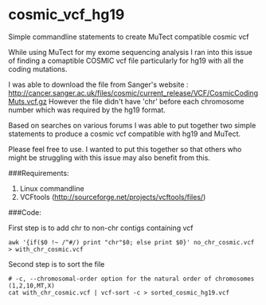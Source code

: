 cosmic_vcf_hg19
===============

Simple commandline statements to create MuTect compatible cosmic vcf

While using MuTect for my exome sequencing analysis I ran into this issue of finding a comaptible COSMIC vcf file particularly for hg19 with all the coding mutations.

I was able to download the file from Sanger's website : http://cancer.sanger.ac.uk/files/cosmic/current_release/VCF/CosmicCodingMuts.vcf.gz
However the file didn't have 'chr' before each chromosome number which was required by the hg19 format.

Based on searches on various forums I was able to put together two simple statements to produce a cosmic vcf compatible with hg19 and MuTect.

Please feel free to use. I wanted to put this together so that others who might be struggling with this issue may also benefit from this.

###Requirements:

1. Linux commandline
2. VCFtools (http://sourceforge.net/projects/vcftools/files/)

###Code:

First step is to add chr to non-chr contigs containing vcf
```
awk '{if($0 !~ /^#/) print "chr"$0; else print $0}' no_chr_cosmic.vcf > with_chr_cosmic.vcf
```

Second step is to sort the file
```
# -c, --chromosomal-order option for the natural order of chromosomes (1,2,10,MT,X)
cat with_chr_cosmic.vcf | vcf-sort -c > sorted_cosmic_hg19.vcf
```

